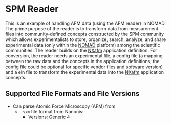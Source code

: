 # SPM Reader
This is an example of handling AFM data (using the AFM reader) in NOMAD. The prime purpose of the reader is to transform data from measurement files into community-defined concepts constructed by the SPM community which allows experimentalists to store, organize, search, analyze, and share experimental data (only within the [NOMAD](https://nomad-lab.eu/nomad-lab/) platform) among the scientific communities. The reader builds on the [NXafm](https://fairmat-nfdi.github.io/nexus_definitions/classes/contributed_definitions/NXafm.html#nxafm) application definition. For conversion, the reader needs an experimental file, a config file (a mapping between the raw data and the concepts in the application definitions; the config file could be optional for specific vendor files and software version) and a eln file to transform the experimental data into the [NXafm](https://fairmat-nfdi.github.io/nexus_definitions/classes/contributed_definitions/NXafm.html#nxafm) application concepts.

## Supported File Formats and File Versions

- Can parse Atomic Force Microscopy (AFM) from
    - `.sxm` file format from Nanonis:
        - Versions: Generic 4